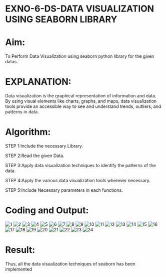 # EXNO-6-DS-DATA VISUALIZATION USING SEABORN LIBRARY

# Aim:
  To Perform Data Visualization using seaborn python library for the given datas.

# EXPLANATION:
Data visualization is the graphical representation of information and data. By using visual elements like charts, graphs, and maps, data visualization tools provide an accessible way to see and understand trends, outliers, and patterns in data.

# Algorithm:
STEP 1:Include the necessary Library.

STEP 2:Read the given Data.

STEP 3:Apply data visualization techniques to identify the patterns of the data.

STEP 4:Apply the various data visualization tools wherever necessary.

STEP 5:Include Necessary parameters in each functions.

# Coding and Output:
![1](https://github.com/user-attachments/assets/432c9db0-c326-4a01-9023-916470c9f97d)
![2](https://github.com/user-attachments/assets/db467dbc-99ee-4279-81f6-7cf13d1a5bb0)
![3](https://github.com/user-attachments/assets/c96a0f71-e4a9-495d-940c-df87500b120c)
![4](https://github.com/user-attachments/assets/94b1656d-ceb3-4c5a-8f61-677241bc85ba)
![5](https://github.com/user-attachments/assets/2d2b09a2-8265-4e47-b421-c225bf08b6b6)
![6](https://github.com/user-attachments/assets/44e923c4-da6e-4a4c-95fe-fc6123f032f6)
![7](https://github.com/user-attachments/assets/9b5c9ef6-a8a0-44d1-ac68-79a82942e9dd)
![8](https://github.com/user-attachments/assets/6f6dda79-037d-4ac8-95f1-166d57fe9113)
![9](https://github.com/user-attachments/assets/9d6c8c67-06c2-418d-8718-f1e97febe78f)
![10](https://github.com/user-attachments/assets/740edb4f-3e85-4744-b5cf-3ceecd79c1ff)
![11](https://github.com/user-attachments/assets/0062c1ec-a439-4d0e-b925-a7b930c3bf26)
![12](https://github.com/user-attachments/assets/bf70c89d-d7a0-4e1b-a459-cd22177160d1)
![13](https://github.com/user-attachments/assets/b49ed175-9ac2-4346-8633-c7548927926d)
![14](https://github.com/user-attachments/assets/e9fe6c02-5285-4abb-af84-fc66a9536b59)
![15](https://github.com/user-attachments/assets/70d88ae4-04c9-48bd-8f12-60bd6ab1827e)
![16](https://github.com/user-attachments/assets/13478ddc-19f6-4cf1-8c55-6b8975e8220a)
![17](https://github.com/user-attachments/assets/b0dc9523-e094-42fa-b56b-ed0156b3059d)
![18](https://github.com/user-attachments/assets/7ec26a23-3fa6-416c-aec1-82a2d817b809)
![19](https://github.com/user-attachments/assets/0b4c7d8d-7e46-48c0-bf4e-9797e47f7425)
![20](https://github.com/user-attachments/assets/e688c51c-a934-464f-8a4b-6baa452cd0a0)
![21](https://github.com/user-attachments/assets/5213661c-ad50-4662-8e5f-c208921bbcce)
![22](https://github.com/user-attachments/assets/b10b4e27-1edf-4d1e-8881-9842931cee9a)
![23](https://github.com/user-attachments/assets/dc97b707-6182-477c-8f8a-2781a4839e71)
![24](https://github.com/user-attachments/assets/ccfadf5a-5ae6-427e-a4b0-07e558fb65ce)


# Result:
 Thus, all the data visualization techniques of seaborn has been implemented
